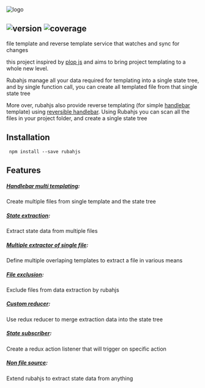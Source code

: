 ![logo](http://static.averism.com/rubahjs_banner.png)

![version](https://img.shields.io/badge/version-0.3.0-brightgreen.svg)
![coverage](https://img.shields.io/badge/coverage-27%25-ff0000.svg)
---
file template and reverse template service that watches and sync for changes

this project inspired by [plop js](https://plopjs.com/) and aims to bring project templating to a whole new level. 

Rubahjs manage all your data required for templating into a single state tree, and by single function call, you can create all templated file from that single state tree

More over, rubahjs also provide reverse templating (for simple [handlebar](https://handlebarsjs.com/) template) using [reversible handlebar](https://github.com/averman/reversible-handlebars). Using Rubahjs you can scan all the files in your project folder, and create a single state tree
## Installation
``` npm install --save rubahjs```

## Features

##### [Handlebar multi templating](documentation/feature/handlebarMultiTemplating.md): 

Create multiple files from single template and the state tree


##### [State extraction](documentation/feature/stateExtraction.md): 

Extract state data from multiple files


##### [Multiple extractor of single file](documentation/feature/multipleExtractorOfSingleFile.md): 

Define multiple overlaping templates to extract a file in various means


##### [File exclusion](documentation/feature/fileExclusion.md): 

Exclude files from data extraction by rubahjs


##### [Custom reducer](documentation/feature/customReducer.md): 

Use redux reducer to merge extraction data into the state tree


##### [State subscriber](documentation/feature/stateSubscriber.md): 

Create a redux action listener that will trigger on specific action


##### [Non file source](documentation/feature/nonFileSource.md): 

Extend rubahjs to extract state data from anything


